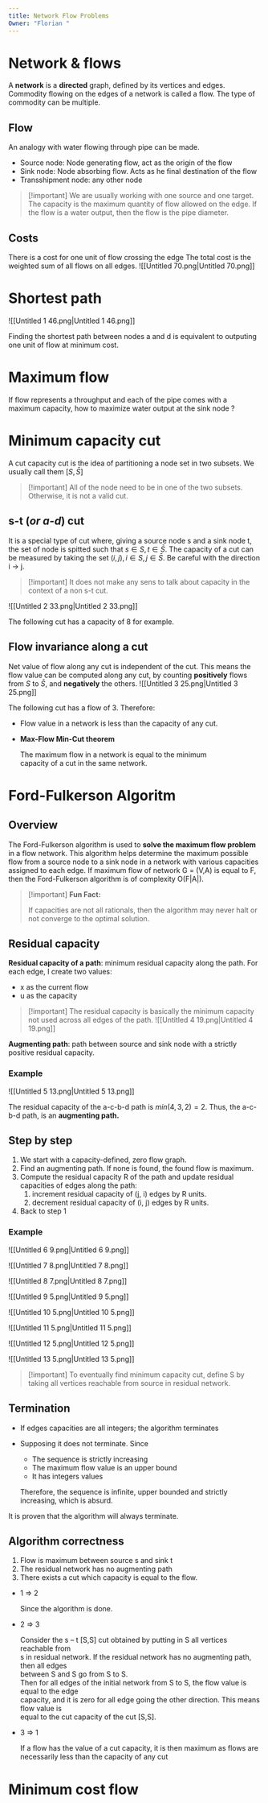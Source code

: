 ```yaml
---
title: Network Flow Problems
Owner: "Florian "
---
```

# Network & flows
A **network** is a **directed** graph, defined by its vertices and edges.
Commodity flowing on the edges of a network is called a flow. The type of commodity can be multiple.
## Flow
An analogy with water flowing through pipe can be made.
- Source node: Node generating flow, act as the origin of the flow
- Sink node: Node absorbing flow. Acts as he final destination of the flow
- Transshipment node: any other node

> [!important] We are usually working with one source and one target.
The capacity is the maximum quantity of flow allowed on the edge. If the flow is a water output, then the flow is the pipe diameter.
## Costs
There is a cost for one unit of flow crossing the edge
The total cost is the weighted sum of all flows on all edges.
![[Untitled 70.png|Untitled 70.png]]

# Shortest path
![[Untitled 1 46.png|Untitled 1 46.png]]

Finding the shortest path between nodes a and d is equivalent to outputing one unit of flow at minimum cost.
# Maximum flow
If flow represents a throughput and each of the pipe comes with a  
maximum capacity, how to maximize water output at the sink node ?
# Minimum capacity cut
A cut capacity cut is the idea of partitioning a node set in two subsets. We usually call them $[ S, \bar{S}]$

> [!important] All of the node need to be in one of the two subsets. Otherwise, it is not a valid cut.
## s-t (_or a-d_) cut
It is a special type of cut where, giving a source node s and a sink node t, the set of node is spitted such that $s \in S, t \in \bar{S}$.
The capacity of a cut can be measured by taking the set $(i,j), i \in S, j \in \bar{S}.$
Be careful with the direction i → j.

> [!important] It does not make any sens to talk about capacity in the context of a non s-t cut.
  
![[Untitled 2 33.png|Untitled 2 33.png]]

The following cut has a capacity of 8 for example.
## Flow invariance along a cut
Net value of flow along any cut is independent of the cut.
This means the flow value can be computed along any cut, by counting **positively** flows from $S$ to $\bar{S}$, and **negatively** the others.
![[Untitled 3 25.png|Untitled 3 25.png]]

The following cut has a flow of 3.
Therefore:
- Flow value in a network is less than the capacity of any cut.
- **Max-Flow Min-Cut theorem**
    
    The maximum flow in a network is equal to the minimum  
    capacity of a cut in the same network.
    
# Ford-Fulkerson Algoritm
## Overview
The Ford-Fulkerson algorithm is used to **solve the maximum flow problem** in a flow network. This algorithm helps determine the maximum possible flow from a source node to a sink node in a network with various capacities assigned to each edge.
If maximum flow of network G = (V,A) is equal to F, then the Ford-Fulkerson algorithm is of complexity O(F|A|).

> [!important] **Fun Fact:**
> 
> If capacities are not all rationals, then the algorithm may never halt or not converge to the optimal solution.
## Residual capacity
**Residual capacity of a path**: minimum residual capacity along the path.
For each edge, I create two values:
- x as the current flow
- u as the capacity

> [!important] The residual capacity is basically the minimum capacity not used across all edges of the path.
![[Untitled 4 19.png|Untitled 4 19.png]]

**Augmenting path**: path between source and sink node with a strictly positive residual capacity.
### Example
![[Untitled 5 13.png|Untitled 5 13.png]]

The residual capacity of the a-c-b-d path is
$min(4,3,2) = 2.$
Thus, the a-c-b-d path, is an **augmenting path.**
## Step by step
1. We start with a capacity-defined, zero flow graph.
2. Find an augmenting path. If none is found, the found flow is maximum.
3. Compute the residual capacity R of the path and update residual capacities of edges along the path:
    1. increment residual capacity of (j, i) edges by R units.
    2. decrement residual capacity of (i, j) edges by R units.
4. Back to step 1
### Example
![[Untitled 6 9.png|Untitled 6 9.png]]

![[Untitled 7 8.png|Untitled 7 8.png]]

![[Untitled 8 7.png|Untitled 8 7.png]]

![[Untitled 9 5.png|Untitled 9 5.png]]

![[Untitled 10 5.png|Untitled 10 5.png]]

![[Untitled 11 5.png|Untitled 11 5.png]]

![[Untitled 12 5.png|Untitled 12 5.png]]

![[Untitled 13 5.png|Untitled 13 5.png]]


> [!important] To eventually find minimum capacity cut, define S by taking all vertices reachable from source in residual network.
## Termination
- If edges capacities are all integers; the algorithm terminates
- Supposing it does not terminate. Since
    
    - The sequence is strictly increasing
    - The maximum flow value is an upper bound
    - It has integers values
    
    Therefore, the sequence is infinite, upper bounded and strictly increasing, which is absurd.
    
It is proven that the algorithm will always terminate.
## Algorithm correctness
1. Flow is maximum between source s and sink t
2. The residual network has no augmenting path
3. There exists a cut which capacity is equal to the flow.
  
- 1 ⇒ 2
    
    Since the algorithm is done.
    
- 2 ⇒ 3
    
    Consider the s – t [S,S] cut obtained by putting in S all vertices reachable from  
    s in residual network. If the residual network has no augmenting path, then all edges  
    between S and S go from S to S.  
    Then for all edges of the initial network from S to S, the flow value is equal to the edge  
    capacity, and it is zero for all edge going the other direction. This means flow value is  
    equal to the cut capacity of the cut [S,S].
    
- 3 ⇒ 1
    
    If a flow has the value of a cut capacity, it is then maximum as flows are necessarily less than the capacity of any cut
    
# Minimum cost flow